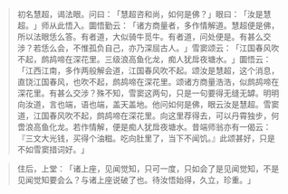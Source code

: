 
> 初名慧超，谒法眼。问曰：​「慧超咨和尚，如何是佛？​」眼曰：​「汝是慧超。​」师从此悟入。圜悟勤云：​「诸方商量者，多作情解道。慧超便是佛，所以法眼恁么答。有者道，大似骑牛觅牛。有者道，问处便是。有甚么交涉？若恁么会，不惟孤负自己，亦乃深屈古人。​」雪窦颂云：​「江国春风吹不起，鹧鸪啼在深花里。三级浪高鱼化龙，痴人犹戽夜塘水。​」圜悟云：​「江西江南，多作两般解会道，江国春风吹不起。颂汝是慧超，这个消息，直饶江国春风，也吹不起，鹧鸪啼在深花里。颂诸方商量浩浩，似鹧鸪啼在深花里。有甚么交涉？殊不知，雪窦这两句，只是一句要得无缝无罅。明明向汝道，言也端，语也端，盖天盖地。他问如何是佛，眼云汝是慧超。雪窦道，江国春风吹不起，鹧鸪啼在深花里。向这里荐得去，可以丹霄独步，何啻浪高鱼化龙。若作情解，便是痴人犹戽夜塘水。昔端师翁亦有一偈云：『三文大光钱，买得个油糍。吃向肚里了，当下不闻饥。』此颂甚好，只是不如雪窦措词好。​」

> 住后，上堂：​「诸上座，见闻觉知，只可一度，只如会了是见闻觉知，不是见闻觉知要会么？与诸上座说破了也。待汝悟始得，久立，珍重。​」
